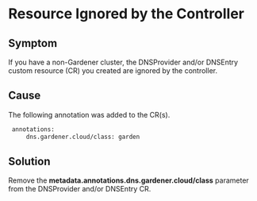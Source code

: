 # Resource Ignored by the Controller

## Symptom

If you have a non-Gardener cluster, the DNSProvider and/or DNSEntry custom resource (CR) you created are ignored by the controller.

## Cause

The following annotation was added to the CR(s).

```txt
 annotations:
     dns.gardener.cloud/class: garden
```

## Solution

Remove the **metadata.annotations.dns.gardener.cloud/class** parameter from the DNSProvider and/or DNSEntry CR.
